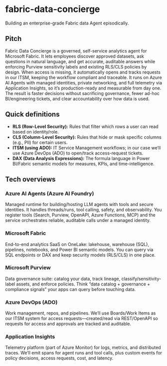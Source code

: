 # fabric-data-concierge
Building an enterprise-grade Fabric data Agent episodically.

## Pitch

Fabric Data Concierge is a governed, self-service analytics agent for Microsoft Fabric. It lets employees discover approved datasets, ask questions in natural language, and get accurate, auditable answers while enforcing Purview sensitivity labels and  existing RLS/CLS policies by design. When access is missing, it automatically opens and tracks requests in our ITSM, keeping the workflow compliant and traceable. It runs on Azure AI Agents with managed identities, private networking, and full telemetry via Application Insights, so it’s production-ready and measurable from day one. The result is faster decisions without sacrificing governance, fewer ad-hoc BI/engineering tickets, and clear accountability over how data is used.

## Quick definitions

- **RLS (Row-Level Security):** Rules that filter which rows a user can read based on identity/role.
- **CLS (Column-Level Security):** Rules that hide or mask specific columns (e.g., PII) for certain users.
- **ITSM (using ADO):** IT Service Management workflows; in our case we’ll use Azure DevOps (ADO) to open/track access-request tickets.
- **DAX (Data Analysis Expressions):** The formula language in Power BI/Fabric semantic models for measures, KPIs, and time-intelligence.

## Tech overviews

### Azure AI Agents (Azure AI Foundry)
Managed runtime for building/hosting LLM agents with tools and secure identities. It handles threads/runs, tool calling, safety, and observability. You register tools (Search, Purview, OpenAPI, Azure Functions, MCP) and the service orchestrates reliable, auditable calls under a managed identity.

### Microsoft Fabric
End-to-end analytics SaaS on OneLake: lakehouse, warehouse (SQL), pipelines, notebooks, and Power BI semantic models. You can query via SQL endpoints or DAX and keep security models (RLS/CLS) in one place.

### Microsoft Purview
Data governance suite: catalog your data, track lineage, classify/sensitivity-label assets, and enforce policies. Think “data catalog + governance + compliance signals” your apps can query before touching data.

### Azure DevOps (ADO)
Work management, repos, and pipelines. We’ll use Boards/Work Items as our ITSM system for access requests—created/read via REST/OpenAPI so requests for access and approvals are tracked and auditable.

### Application Insights
Telemetry platform (part of Azure Monitor) for logs, metrics, and distributed traces. We’ll emit spans for agent runs and tool calls, plus custom events for policy decisions, access requests, cost, and latency.
